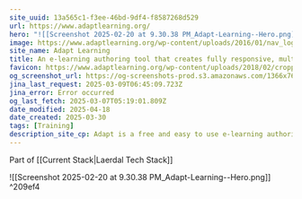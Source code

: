 ```yaml
---
site_uuid: 13a565c1-f3ee-46bd-9df4-f8587268d529
url: https://www.adaptlearning.org/
hero: "![[Screenshot 2025-02-20 at 9.30.38 PM_Adapt-Learning--Hero.png]]"
image: https://www.adaptlearning.org/wp-content/uploads/2016/01/nav_logo_white-alt-2-1.png
site_name: Adapt Learning
title: An e-learning authoring tool that creates fully responsive, multi-device, HTML5 e-learning content.
favicon: https://www.adaptlearning.org/wp-content/uploads/2018/02/cropped-nav_logo_gold-192x192.png
og_screenshot_url: https://og-screenshots-prod.s3.amazonaws.com/1366x768/80/false/bc91c6c55e052a60cc203e20b9beb805f04d86c4ad49dedf9138d50e3cbe06ea.jpeg
jina_last_request: 2025-03-09T06:45:09.723Z
jina_error: Error occurred
og_last_fetch: 2025-03-07T05:19:01.809Z
date_modified: 2025-04-18
date_created: 2025-03-30
tags: [Training]
description_site_cp: Adapt is a free and easy to use e-learning authoring tool that creates fully responsive, multi-device, HTML5 e-learning content using the award-winning Adapt developer framework.
---
```













































Part of [[Current Stack|Laerdal Tech Stack]]

<span query="get(hero)"></span>![[Screenshot 2025-02-20 at 9.30.38 PM_Adapt-Learning--Hero.png]]<span type="end"></span> ^209ef4
